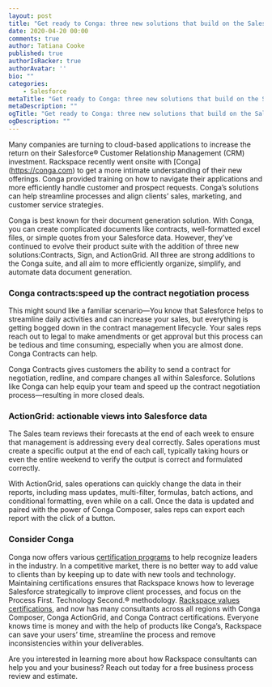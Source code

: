 ```yaml
---
layout: post
title: "Get ready to Conga: three new solutions that build on the Salesforce platform"
date: 2020-04-20 00:00
comments: true
author: Tatiana Cooke
published: true
authorIsRacker: true
authorAvatar: ''
bio: ""
categories:
    - Salesforce
metaTitle: "Get ready to Conga: three new solutions that build on the Salesforce platform"
metaDescription: ""
ogTitle: "Get ready to Conga: three new solutions that build on the Salesforce platform"
ogDescription: ""
---
```


Many companies are turning to cloud-based applications to increase the return on their Salesforce&reg; Customer Relationship Management (CRM) investment. Rackspace recently went onsite with [Conga] (https://conga.com) to get a more intimate understanding of their new offerings. Conga provided training on how to navigate their applications and more efficiently handle customer and prospect requests. Conga’s solutions can help streamline processes and align clients’ sales, marketing, and customer service strategies.

<!-- more -->

Conga is best known for their document generation solution. With Conga, you can create complicated documents like contracts, well-formatted excel files, or simple quotes from your Salesforce data. However, they’ve continued to evolve their product suite with the addition of three new solutions:Contracts, Sign, and ActionGrid. All three are strong additions to the Conga suite, and all aim to more efficiently organize, simplify, and automate data document generation.

### Conga contracts:speed up the contract negotiation process

This might sound like a familiar scenario&mdash;You know that Salesforce helps to streamline daily activities and can increase your sales, but everything is getting bogged down in the contract management lifecycle. Your sales reps reach out to legal to make amendments or get approval but this process can be tedious and time consuming, especially when you are almost done. Conga Contracts can help.

Conga Contracts gives customers the ability to send a contract for negotiation, redline, and compare changes all within Salesforce. Solutions like Conga can help equip your team and speed up the contract negotiation process&mdash;resulting in more closed deals.

### ActionGrid: actionable views into Salesforce data

The Sales team reviews their forecasts at the end of each week to ensure that management is addressing every deal correctly. Sales operations must create a specific output at the end of each call, typically taking hours or even the entire weekend to verify the output is correct and formulated correctly.

With ActionGrid, sales operations can quickly change the data in their reports, including mass updates, multi-filter, formulas, batch actions, and conditional formatting, even while on a call. Once the data is updated and paired with the power of Conga Composer, sales reps can export each report with the click of a button.

### Consider Conga

Conga now offers various [certification programs](https://support.conga.com) to help recognize leaders in the industry. In a competitive market, there is no better way to add value to clients than by keeping up to date with new tools and technology. Maintaining certifications ensures that Rackspace knows how to leverage Salesforce strategically to improve client processes, and focus on the Process First. Technology Second.® methodology. [Rackspace values certifications](https://www.relationedge.com/compliance), and now has many consultants across all regions with Conga Composer, Conga ActionGrid, and Conga Contract certifications. Everyone knows time is money and with the help of products like Conga’s, Rackspace can save your users’ time, streamline the process and remove inconsistencies within your deliverables.

Are you interested in learning more about how Rackspace consultants can help you and your business? Reach out today for a free business process review and estimate.


